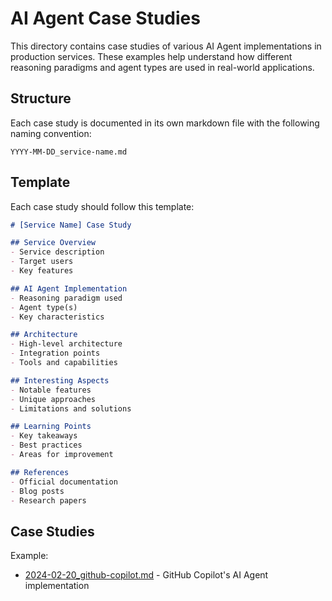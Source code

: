 # AI Agent Case Studies

This directory contains case studies of various AI Agent implementations in production services. These examples help understand how different reasoning paradigms and agent types are used in real-world applications.

## Structure

Each case study is documented in its own markdown file with the following naming convention:
```
YYYY-MM-DD_service-name.md
```

## Template

Each case study should follow this template:

```markdown
# [Service Name] Case Study

## Service Overview
- Service description
- Target users
- Key features

## AI Agent Implementation
- Reasoning paradigm used
- Agent type(s)
- Key characteristics

## Architecture
- High-level architecture
- Integration points
- Tools and capabilities

## Interesting Aspects
- Notable features
- Unique approaches
- Limitations and solutions

## Learning Points
- Key takeaways
- Best practices
- Areas for improvement

## References
- Official documentation
- Blog posts
- Research papers
```

## Case Studies

Example:
- [2024-02-20_github-copilot.md](2024-02-20_github-copilot.md) - GitHub Copilot's AI Agent implementation
